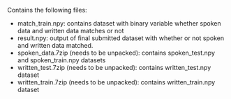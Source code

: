 Contains the following files:

* match_train.npy: contains dataset with binary variable whether spoken data and written data matches or not
* result.npy: output of final submitted dataset with whether or not spoken and written data matched.
* spoken_data.7zip (needs to be unpacked): contains spoken_test.npy and spoken_train.npy datasets
* written_test.7zip (needs to be unpacked): contains written_test.npy dataset
* written_train.7zip (needs to be unpacked): contains written_train.npy dataset
